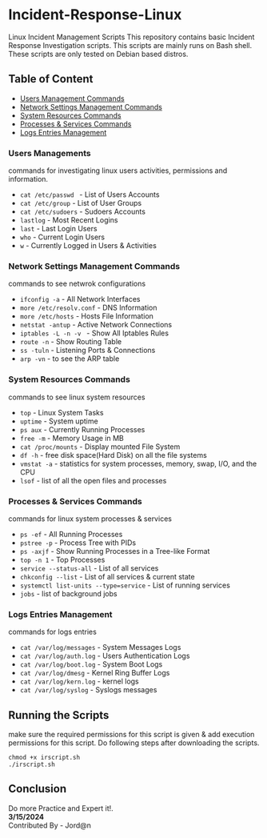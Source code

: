 # Incident-Response-Linux
Linux Incident Management Scripts
This repository contains basic Incident Response Investigation scripts. This scripts are mainly runs on Bash shell. These scripts are only tested on Debian based distros.

## Table of Content
- [Users Management Commands](#users-managemen)
- [Network Settings Management Commands](#network-setting)
- [System Resources Commands](##system)
- [Processes & Services Commands](##procsess)
- [Logs Entries Management](##logs)

### Users Managements
commands for investigating linux users activities, permissions and information.
- `cat /etc/passwd ` - List of Users Accounts
- `cat /etc/group` - List of User Groups
- `cat /etc/sudoers` - Sudoers Accounts
- `lastlog` - Most Recent Logins
- `last` - Last Login Users
- `who` - Current Login Users
- `w` - Currently Logged in Users & Activities

### Network Settings Management Commands
commands to see netwrok configurations 
- `ifconfig -a` - All Network Interfaces
- `more /etc/resolv.conf` - DNS Information
- `more /etc/hosts` - Hosts File Information
- `netstat -antup` - Active Network Connections
- `iptables -L -n -v ` - Show All Iptables Rules
- `route -n` - Show Routing Table
- `ss -tuln` - Listening Ports & Connections
- `arp -vn` - to see the ARP table

### System Resources Commands
commands to see linux system resources 
- `top` - Linux System Tasks
- `uptime` - System uptime
- `ps aux` - Currently Running Processes
- `free -m` - Memory Usage in MB
- `cat /proc/mounts` - Display mounted File System
- `df -h` - free disk space(Hard Disk) on all the file systems
- `vmstat -a` - statistics for system processes, memory, swap, I/O, and the CPU
- `lsof` - list of all the open files and processes

### Processes & Services Commands
commands for linux system processes & services
- `ps -ef` - All Running Processes
- `pstree -p` - Process Tree with PIDs
- `ps -axjf` - Show Running Processes in a Tree-like Format
- `top -n 1` - Top Processes
- `service --status-all` - List of all services
- `chkconfig --list` - List of all services & current state
- `systemctl list-units --type=service` - List of running services
- `jobs` - list of background jobs

### Logs Entries Management
commands for logs entries
- `cat /var/log/messages` - System Messages Logs
- `cat /var/log/auth.log` - Users Authentication Logs
- `cat /var/log/boot.log` - System Boot Logs
- `cat /var/log/dmesg` - Kernel Ring Buffer Logs
- `cat /var/log/kern.log` - kernel logs
- `cat /var/log/syslog` - Syslogs messages

## Running the Scripts
make sure the required permissions for this script is given & add execution permissions for this script. Do following steps after downloading the scripts.
```
chmod +x irscript.sh
./irscript.sh
```

## Conclusion 

Do more Practice and Expert it!. <br>
**3/15/2024** <br>
Contributed By - Jord@n
